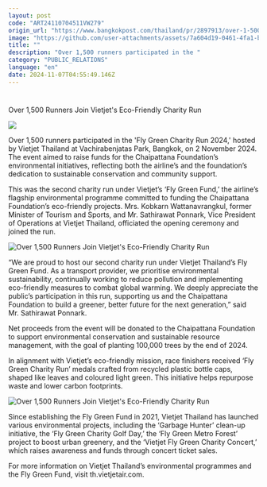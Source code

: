 ```yaml
---
layout: post
code: "ART24110704511VW279"
origin_url: "https://www.bangkokpost.com/thailand/pr/2897913/over-1-500-runners-join-vietjets-eco-friendly-charity-run"
image: "https://github.com/user-attachments/assets/7a604d19-0461-4fa1-b3e8-3e4afcbb00c2"
title: ""
description: "Over 1,500 runners participated in the "
category: "PUBLIC_RELATIONS"
language: "en"
date: 2024-11-07T04:55:49.146Z
---
```


# 

Over 1,500 Runners Join Vietjet's Eco-Friendly Charity Run

![](https://github.com/user-attachments/assets/be142c90-ab15-4a8c-93bb-4f432c24e857)

Over 1,500 runners participated in the 'Fly Green Charity Run 2024,' hosted by Vietjet Thailand at Vachirabenjatas Park, Bangkok, on 2 November 2024. The event aimed to raise funds for the Chaipattana Foundation’s environmental initiatives, reflecting both the airline’s and the foundation’s dedication to sustainable conservation and community support. 

This was the second charity run under Vietjet’s ‘Fly Green Fund,’ the airline’s flagship environmental programme committed to funding the Chaipattana Foundation’s eco-friendly projects. Mrs. Kobkarn Wattanavrangkul, former Minister of Tourism and Sports, and Mr. Sathirawat Ponnark, Vice President of Operations at Vietjet Thailand, officiated the opening ceremony and joined the run. 

![Over 1,500 Runners Join Vietjet's Eco-Friendly Charity Run](https://github.com/user-attachments/assets/abd72e21-21c7-4504-91ad-508bbb6315f8)

“We are proud to host our second charity run under Vietjet Thailand’s Fly Green Fund. As a transport provider, we prioritise environmental sustainability, continually working to reduce pollution and implementing eco-friendly measures to combat global warming. We deeply appreciate the public’s participation in this run, supporting us and the Chaipattana Foundation to build a greener, better future for the next generation,” said Mr. Sathirawat Ponnark. 

Net proceeds from the event will be donated to the Chaipattana Foundation to support environmental conservation and sustainable resource management, with the goal of planting 100,000 trees by the end of 2024. 

In alignment with Vietjet’s eco-friendly mission, race finishers received ‘Fly Green Charity Run’ medals crafted from recycled plastic bottle caps, shaped like leaves and coloured light green. This initiative helps repurpose waste and lower carbon footprints.  

![Over 1,500 Runners Join Vietjet's Eco-Friendly Charity Run](https://github.com/user-attachments/assets/a4210f27-0a91-4218-9cf9-3bec0af6576b)

Since establishing the Fly Green Fund in 2021, Vietjet Thailand has launched various environmental projects, including the ‘Garbage Hunter’ clean-up initiative, the ‘Fly Green Charity Golf Day,’ the ‘Fly Green Metro Forest’ project to boost urban greenery, and the ‘Vietjet Fly Green Charity Concert,’ which raises awareness and funds through concert ticket sales. 

For more information on Vietjet Thailand’s environmental programmes and the Fly Green Fund, visit th.vietjetair.com.